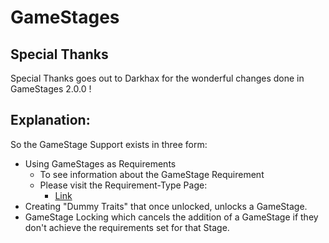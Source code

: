 # GameStages

## Special Thanks
Special Thanks goes out to Darkhax for the wonderful changes done in GameStages 2.0.0 !

## Explanation:
So the GameStage Support exists in three form:
- Using GameStages as Requirements
	- To see information about the GameStage Requirement
	- Please visit the Requirement-Type Page:
		- [Link](/Mods/CompatSkills/Requirements/RequirementTypes.md) 	
- Creating "Dummy Traits" that once unlocked, unlocks a GameStage.
- GameStage Locking which cancels the addition of a GameStage if they don't achieve the requirements set for that Stage.